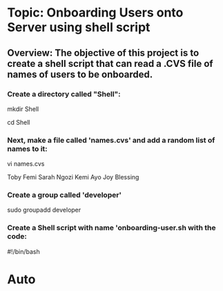 # Topic: Onboarding Users onto Server using shell script

## Overview: The objective of this project is to create a shell script that can read a .CVS file of names of users to be onboarded.

### Create a directory called "Shell":

mkdir Shell

cd Shell

### Next, make a file called 'names.cvs' and add a random list of names to it:

vi names.cvs

Toby
Femi
Sarah
Ngozi
Kemi
Ayo
Joy
Blessing

### Create a group called 'developer'

sudo groupadd developer

### Create a Shell script with name 'onboarding-user.sh with the code:

#!/bin/bash

# Auto
